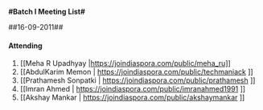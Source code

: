 **#Batch I Meeting List#**

##16-09-2011##

#### Attending
1. [[Meha R Upadhyay |https://joindiaspora.com/public/meha_ru]]
2. [[AbdulKarim Memon | https://joindiaspora.com/public/techmaniack ]]
3. [[Prathamesh Sonpatki | https://joindiaspora.com/public/prathamesh ]]
4. [[Imran Ahmed | https://joindiaspora.com/public/imranahmed1991 ]]
5. [[Akshay Mankar | https://joindiaspora.com/public/akshaymankar ]]